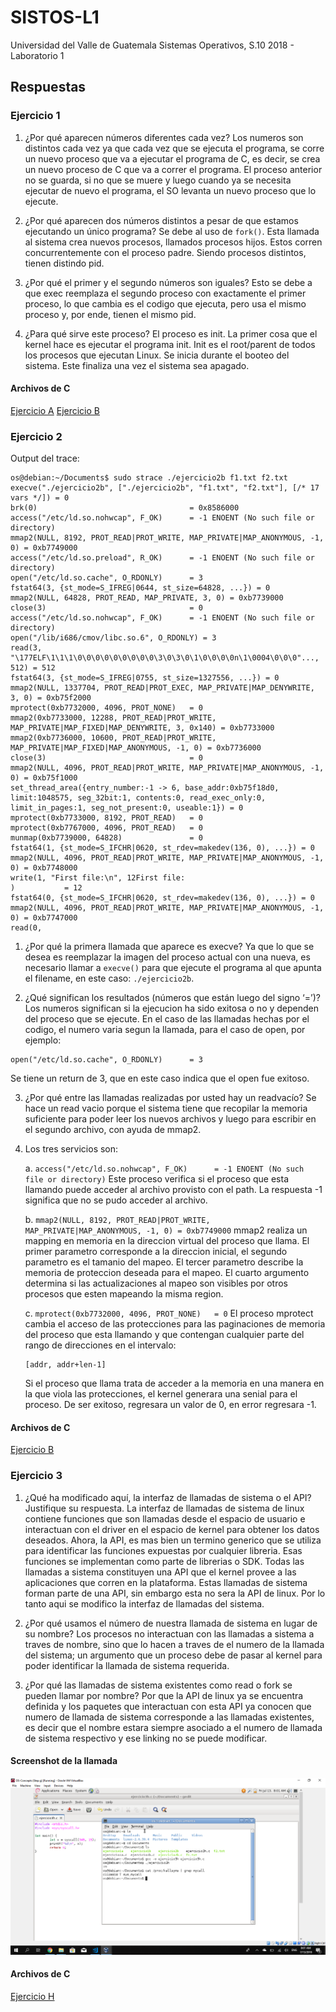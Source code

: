 # SISTOS-L1
Universidad del Valle de Guatemala
Sistemas Operativos, S.10 2018 - Laboratorio 1

## Respuestas

### Ejercicio 1

1. ¿Por  qué  aparecen  números diferentes cada vez? 
Los numeros son distintos cada vez ya que cada vez que se ejecuta el programa, se corre un nuevo proceso
que va a ejecutar el programa de C, es decir, se crea un nuevo proceso de C que va a correr el programa.
El proceso anterior no se guarda, si no que se muere y luego cuando ya se necesita ejecutar de nuevo el programa,
el SO levanta un nuevo proceso que lo ejecute.

2. ¿Por qué aparecen dos números distintos a pesar de que estamos ejecutando un único programa?
Se debe al uso de ```fork()```. Esta llamada al sistema crea nuevos procesos, llamados procesos hijos.
Estos corren concurrentemente con el proceso padre. Siendo procesos distintos, tienen distindo pid.

3. ¿Por qué el primer y el segundo números son iguales?
Esto se debe a que exec reemplaza el segundo proceso con exactamente el primer proceso, lo que cambia es el
codigo que ejecuta, pero usa el mismo proceso y, por ende, tienen el mismo pid.

4. ¿Para  qué  sirve  este proceso?
El proceso es init. La primer cosa que el kernel hace es ejecutar el programa init. Init es el root/parent
de todos los procesos que ejecutan Linux. Se inicia durante el booteo del sistema. Este finaliza una
vez el sistema sea apagado.

#### Archivos de C
[Ejercicio A](./ejercicio1a.c)
[Ejercicio B](./ejercicio1b.c)

### Ejercicio 2

Output del trace:

```
os@debian:~/Documents$ sudo strace ./ejercicio2b f1.txt f2.txt
execve("./ejercicio2b", ["./ejercicio2b", "f1.txt", "f2.txt"], [/* 17 vars */]) = 0
brk(0)                                  = 0x8586000
access("/etc/ld.so.nohwcap", F_OK)      = -1 ENOENT (No such file or directory)
mmap2(NULL, 8192, PROT_READ|PROT_WRITE, MAP_PRIVATE|MAP_ANONYMOUS, -1, 0) = 0xb7749000
access("/etc/ld.so.preload", R_OK)      = -1 ENOENT (No such file or directory)
open("/etc/ld.so.cache", O_RDONLY)      = 3
fstat64(3, {st_mode=S_IFREG|0644, st_size=64828, ...}) = 0
mmap2(NULL, 64828, PROT_READ, MAP_PRIVATE, 3, 0) = 0xb7739000
close(3)                                = 0
access("/etc/ld.so.nohwcap", F_OK)      = -1 ENOENT (No such file or directory)
open("/lib/i686/cmov/libc.so.6", O_RDONLY) = 3
read(3, "\177ELF\1\1\1\0\0\0\0\0\0\0\0\0\3\0\3\0\1\0\0\0\0n\1\0004\0\0\0"..., 512) = 512
fstat64(3, {st_mode=S_IFREG|0755, st_size=1327556, ...}) = 0
mmap2(NULL, 1337704, PROT_READ|PROT_EXEC, MAP_PRIVATE|MAP_DENYWRITE, 3, 0) = 0xb75f2000
mprotect(0xb7732000, 4096, PROT_NONE)   = 0
mmap2(0xb7733000, 12288, PROT_READ|PROT_WRITE, MAP_PRIVATE|MAP_FIXED|MAP_DENYWRITE, 3, 0x140) = 0xb7733000
mmap2(0xb7736000, 10600, PROT_READ|PROT_WRITE, MAP_PRIVATE|MAP_FIXED|MAP_ANONYMOUS, -1, 0) = 0xb7736000
close(3)                                = 0
mmap2(NULL, 4096, PROT_READ|PROT_WRITE, MAP_PRIVATE|MAP_ANONYMOUS, -1, 0) = 0xb75f1000
set_thread_area({entry_number:-1 -> 6, base_addr:0xb75f18d0, limit:1048575, seg_32bit:1, contents:0, read_exec_only:0, limit_in_pages:1, seg_not_present:0, useable:1}) = 0
mprotect(0xb7733000, 8192, PROT_READ)   = 0
mprotect(0xb7767000, 4096, PROT_READ)   = 0
munmap(0xb7739000, 64828)               = 0
fstat64(1, {st_mode=S_IFCHR|0620, st_rdev=makedev(136, 0), ...}) = 0
mmap2(NULL, 4096, PROT_READ|PROT_WRITE, MAP_PRIVATE|MAP_ANONYMOUS, -1, 0) = 0xb7748000
write(1, "First file:\n", 12First file:
)           = 12
fstat64(0, {st_mode=S_IFCHR|0620, st_rdev=makedev(136, 0), ...}) = 0
mmap2(NULL, 4096, PROT_READ|PROT_WRITE, MAP_PRIVATE|MAP_ANONYMOUS, -1, 0) = 0xb7747000
read(0,
```

1. ¿Por qué la primera llamada que aparece es execve?
Ya que lo que se desea es reemplazar la imagen del proceso actual con una nueva, es necesario llamar
a ```execve()``` para que ejecute el programa al que apunta el filename, en este caso: ```./ejercicio2b```.

2. ¿Qué significan los resultados (números que están luego del signo ‘=’)?
Los numeros significan si la ejecucion ha sido exitosa o no y dependen del proceso que se ejecute.
En el caso de las llamadas hechas por el codigo, el numero varia segun la llamada, para el caso de open,
por ejemplo:

```
open("/etc/ld.so.cache", O_RDONLY)      = 3
```

Se tiene un return de 3, que en este caso indica que el open fue exitoso.

3. ¿Por qué entre las llamadas realizadas por usted hay un readvacío?
Se hace un read vacio porque el sistema tiene que recopilar la memoria suficiente para poder leer los
nuevos archivos y luego para escribir en el segundo archivo, con ayuda de mmap2.

4. Los tres servicios son:

    a. ```access("/etc/ld.so.nohwcap", F_OK)      = -1 ENOENT (No such file or directory)```
    Este proceso verifica si el proceso que esta llamando puede acceder al archivo provisto con el path.
    La respuesta -1 significa que no se pudo acceder al archivo.

    b. ```mmap2(NULL, 8192, PROT_READ|PROT_WRITE, MAP_PRIVATE|MAP_ANONYMOUS, -1, 0) = 0xb7749000``` 
    mmap2 realiza un mapping en memoria en la direccion virtual del proceso que llama. El primer
    parametro corresponde a la direccion inicial, el segundo parametro es el tamanio del mapeo.
    El tercer parametro describe la memoria de proteccion deseada para el mapeo. El cuarto argumento
    determina si las actualizaciones al mapeo son visibles por otros procesos que esten mapeando la misma
    region.

    c. ```mprotect(0xb7732000, 4096, PROT_NONE)   = 0```
    El proceso mprotect cambia el acceso de las protecciones para las paginaciones de memoria del proceso
    que esta llamando y que contengan cualquier parte del rango de direcciones en el intervalo:
    ```
    [addr, addr+len-1]
    ```
    Si el proceso que llama trata de acceder a la memoria en una manera en la que viola las protecciones, el
    kernel generara una senial para el proceso. De ser exitoso, regresara un valor de 0, en error regresara
    -1.
    
#### Archivos de C
[Ejercicio B](./ejercicio2b.c)

### Ejercicio 3

1. ¿Qué ha modificado aquí, la interfaz de llamadas de sistema o el API? Justifique su respuesta.
La interfaz de llamadas de sistema de linux contiene funciones que son llamadas desde el espacio de usuario
e interactuan con el driver en el espacio de kernel para obtener los datos deseados. Ahora, la API, es mas
bien un termino generico que se utiliza para identificar las funciones expuestas por cualquier libreria.
Esas funciones se implementan como parte de librerias o SDK. Todas las llamadas a sistema constituyen una API 
que el kernel provee a las aplicaciones que corren en la plataforma. Estas llamadas de sistema forman parte de una 
API, sin embargo esta no sera la API de linux. Por lo tanto aqui se modifico la interfaz de llamadas del sistema.

2. ¿Por qué usamos el número de nuestra llamada de sistema en lugar de su nombre?
Los procesos no interactuan con las llamadas a sistema a traves de nombre, sino que lo hacen a traves
de el numero de la llamada del sistema; un argumento que un proceso debe de pasar al kernel para poder
identificar la llamada de sistema requerida.

3. ¿Por qué las llamadas de sistema existentes como read o fork se pueden llamar por nombre?
Por que la API de linux ya se encuentra definida y los paquetes que interactuan con esta API ya conocen
que numero de llamada de sistema corresponde a las llamadas existentes, es decir que el nombre estara
siempre asociado a el numero de llamada de sistema respectivo y ese linking no se puede modificar.

#### Screenshot de la llamada
![alt text](https://github.com/gbrolo/SISTOS-L1/blob/master/3h.PNG)

#### Archivos de C
[Ejercicio H](./ejercicio3h.c)
